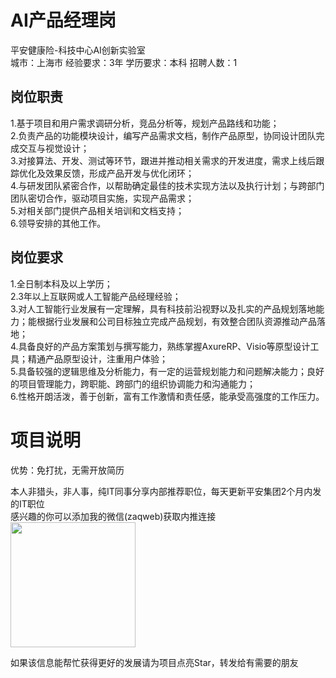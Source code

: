 # AI产品经理岗
平安健康险-科技中心AI创新实验室  
城市：上海市 经验要求：3年 学历要求：本科  招聘人数：1

## 岗位职责
1.基于项目和用户需求调研分析，竞品分析等，规划产品路线和功能；   
2.负责产品的功能模块设计，编写产品需求文档，制作产品原型，协同设计团队完成交互与视觉设计；   
3.对接算法、开发、测试等环节，跟进并推动相关需求的开发进度，需求上线后跟踪优化及效果反馈，形成产品开发与优化闭环；   
4.与研发团队紧密合作，以帮助确定最佳的技术实现方法以及执行计划；与跨部门团队密切合作，驱动项目实施，实现产品需求；   
5.对相关部门提供产品相关培训和文档支持；   
6.领导安排的其他工作。

## 岗位要求
1.全日制本科及以上学历；   
2.3年以上互联网或人工智能产品经理经验；   
3.对人工智能行业发展有一定理解，具有科技前沿视野以及扎实的产品规划落地能力；能根据行业发展和公司目标独立完成产品规划，有效整合团队资源推动产品落地；   
4.具备良好的产品方案策划与撰写能力，熟练掌握AxureRP、Visio等原型设计工具；精通产品原型设计，注重用户体验；   
5.具备较强的逻辑思维及分析能力，有一定的运营规划能力和问题解决能力；良好的项目管理能力，跨职能、跨部门的组织协调能力和沟通能力；   
6.性格开朗活泼，善于创新，富有工作激情和责任感，能承受高强度的工作压力。

# 项目说明

优势：免打扰，无需开放简历

本人非猎头，非人事，纯IT同事分享内部推荐职位，每天更新平安集团2个月内发的IT职位  
感兴趣的你可以添加我的微信(zaqweb)获取内推连接  
<img src="https://github.com/zaqweb/PA-IT-JOBS/blob/master/WechatICode.jpeg"  height="200" width="200">

如果该信息能帮忙获得更好的发展请为项目点亮Star，转发给有需要的朋友




